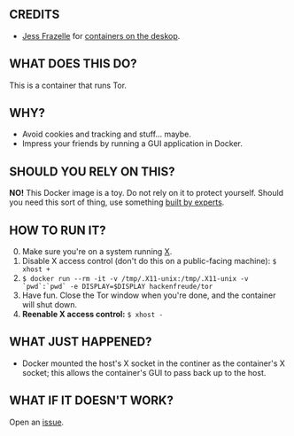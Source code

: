 ## CREDITS
* [Jess Frazelle](https://github.com/jfrazelle) for [containers on the deskop](https://blog.jessfraz.com/post/docker-containers-on-the-desktop/).

## WHAT DOES THIS DO?
This is a container that runs Tor.

## WHY?
* Avoid cookies and tracking and stuff... maybe.
* Impress your friends by running a GUI application in Docker.

## SHOULD YOU RELY ON THIS?
**NO!** This Docker image is a toy. Do not rely on it to protect yourself. Should you need this sort of thing, use something [built by experts](https://www.torproject.org/projects/torbrowser.html).

## HOW TO RUN IT?
0. Make sure you're on a system running [X](https://en.wikipedia.org/wiki/X_Window_System).
1. Disable X access control (don't do this on a public-facing machine): `$ xhost +`
2. ``$ docker run --rm -it -v /tmp/.X11-unix:/tmp/.X11-unix -v `pwd`:`pwd` -e DISPLAY=$DISPLAY hackenfreude/tor``
3. Have fun. Close the Tor window when you're done, and the container will shut down.
4. __Reenable X access control:__ `$ xhost -`

## WHAT JUST HAPPENED?
* Docker mounted the host's X socket in the continer as the container's X socket; this allows the container's GUI to pass back up to the host.

## WHAT IF IT DOESN'T WORK?
Open an [issue](https://github.com/hackenfreude/docker-tor/issues/new).

